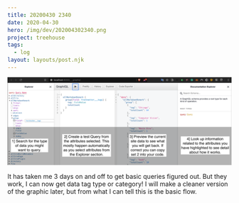```yaml
---
title: 20200430 2340
date: 2020-04-30
hero: /img/dev/202004302340.png
project: treehouse
tags:
  - log
layout: layouts/post.njk
---
```


![Debuging Screenshot](/img/dev/202004302340.png)

It has taken me 3 days on and off to get basic queries figured out. But they work, I can now get data tag type or category! I will make a cleaner version of the graphic later, but from what I can tell this is the basic flow.
